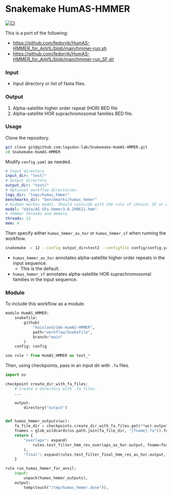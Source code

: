 # Snakemake HumAS-HMMER
[![CI](https://github.com/koisland/Smk-HumAS-HMMER/actions/workflows/main.yml/badge.svg)](https://github.com/koisland/Smk-HumAS-HMMER/actions/workflows/main.yml)

This is a port of the following:
* https://github.com/fedorrik/HumAS-HMMER_for_AnVIL/blob/main/hmmer-run.sh
* https://github.com/fedorrik/HumAS-HMMER_for_AnVIL/blob/main/hmmer-run_SF.sh

### Input
* Input directory or list of fasta files.

### Output
1. Alpha-satellite higher order repeat (HOR) BED file
2. Alpha-satellite HOR suprachromosomal families BED file.

### Usage

Clone the repository.
```bash
git clone git@github.com:logsdon-lab/Snakemake-HumAS-HMMER.git
cd Snakemake-HumAS-HMMER
```

Modify `config.yaml` as needed.
```yaml
# Input directory
input_dir: "test/"
# Output directory
output_dir: "test/"
# Optional workflow directories.
logs_dir: "logs/humas_hmmer"
benchmarks_dir: "benchmarks/humas_hmmer"
# Hidden markov model. Should coincide with the rule of choice: SF or AS-HOR.
model: "data/AS-SFs-hmmer3.0.290621.hmm"
# nhmmer threads and memory.
threads: 12
mem: 4
```

Then specify either `humas_hmmer_as_hor` or `humas_hmmer_sf` when running the workflow.
```bash
snakemake -c 12 --config output_dir=test2 --configfile config/config.yaml -np humas_hmmer_as_hor
```
* `humas_hmmer_as_hor` annotates alpha-satellite higher order repeats in the input sequence.
    * This is the default.
* `humas_hmmer_sf` annotates alpha-satellite HOR suprachromosomal families in the input sequence.

### Module
To include this workflow as a module.

```python
module HumAS_HMMER:
    snakefile:
        github(
            "koisland/Smk-HumAS-HMMER",
            path="workflow/Snakefile",
            branch="main"
        )
    config: config

use rule * from HumAS_HMMER as test_*
```

Then, using checkpoints, pass in an input dir with `.fa` files.
```python
import os

checkpoint create_dir_with_fa_files:
    # Create a directory with .fa files.
    ...

    output:
        directory("output")


def humas_hmmer_outputs(wc):
    fa_file_dir = checkpoints.create_dir_with_fa_files.get(**wc).output
    fnames = glob_wildcards(os.path.join(fa_file_dir, "{fname}.fa")).fname
    return {
        "overlaps": expand(
            rules.test_filter_hmm_res_overlaps_as_hor.output, fname=fnames
        ),
        "final": expand(rules.test_filter_final_hmm_res_as_hor.output, fname=fnames),
    }

rule run_humas_hmmer_for_anvil:
    input:
        unpack(humas_hmmer_outputs),
    output:
        temp(touch("/tmp/humas_hmmer.done")),
```
